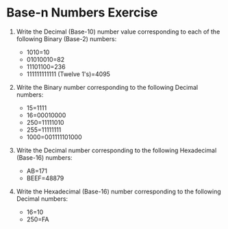 # Base-n Numbers Exercise
1. Write the Decimal (Base-10) number value corresponding to each of the following Binary (Base-2) numbers:
    * 1010=10
    * 01010010=82
    * 11101100=236
    * 111111111111 (Twelve 1's)=4095

2. Write the Binary number corresponding to the following Decimal numbers:
    * 15=1111
    * 16=00010000
    * 250=11111010
    * 255=11111111
    * 1000=001111101000

3. Write the Decimal number corresponding to the following Hexadecimal (Base-16) numbers:
    * AB=171
    * BEEF=48879

3. Write the Hexadecimal (Base-16) number corresponding to the following Decimal numbers:
    * 16=10
    * 250=FA

